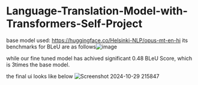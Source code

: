 # Language-Translation-Model-with-Transformers-Self-Project
base model used: https://huggingface.co/Helsinki-NLP/opus-mt-en-hi
its benchmarks for BLeU are as follows![image](https://github.com/user-attachments/assets/0d325443-eaff-4c55-8e70-8f75996eff0f)

while our fine tuned model has achived significant 0.48 BLeU Score, which is 3times the base model.


the final ui looks like below ![Screenshot 2024-10-29 215847](https://github.com/user-attachments/assets/64388061-e047-417a-bfb7-63fecf188cef)
